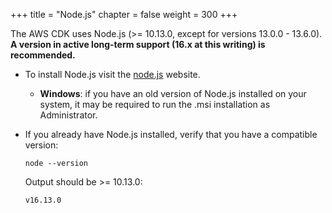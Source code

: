 +++
title = "Node.js"
chapter = false
weight = 300
+++

The AWS CDK uses Node.js (>= 10.13.0, except for versions 13.0.0 - 13.6.0).
__A version in active long-term support (16.x at this writing) is recommended.__

* To install Node.js visit the [node.js](https://nodejs.org) website.

  * __Windows__: if you have an old version of Node.js installed on your
    system, it may be required to run the .msi installation as Administrator.

* If you already have Node.js installed, verify that you have a compatible version:

  ```
  node --version
  ```

  Output should be >= 10.13.0:

  ```
  v16.13.0
  ```
